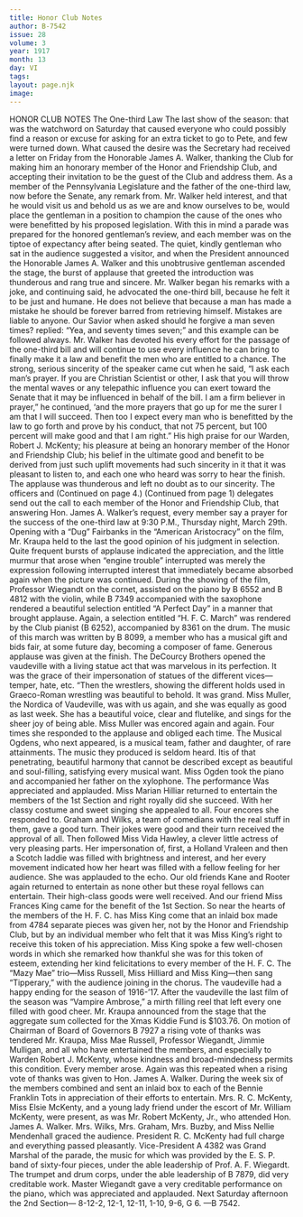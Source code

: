 ```yaml
---
title: Honor Club Notes
author: B-7542
issue: 28
volume: 3
year: 1917
month: 13
day: VI
tags:
layout: page.njk
image:
---
```

HONOR CLUB NOTES    The One-third Law The last show of the season: that was the watchword on Saturday that caused everyone who could possibly find a reason or excuse for asking for an extra ticket to go to Pete, and few were turned down.       What caused the desire was the Secretary had received a letter on Friday from the Honorable James A. Walker, thanking the Club for making him an honorary member of the Honor and Friendship Club, and accepting their invitation to be the guest of the Club and address them. As a member of the Pennsylvania Legislature and the father of the one-third law, now before the Senate, any remark from. Mr. Walker held interest, and that he would visit us and behold us as we are and know ourselves to be, would place the gentleman in a position to champion the cause of the ones who were benefitted by his proposed legislation.        With this in mind a parade was prepared for the honored gentleman’s review, and each member was on the tiptoe of expectancy after being seated. The quiet, kindly gentleman who sat in the audience suggested a visitor, and when the President announced the Honorable James A. Walker and this unobtrusive gentleman ascended the stage, the burst of applause that greeted the introduction was thunderous and rang true and sincere.       Mr. Walker began his remarks with a joke, and continuing said, he advocated the one-third bill, because he felt it to be just and humane. He does not believe that because a man has made a mistake he should be forever barred from retrieving himself. Mistakes are liable to anyone. Our Savior when asked should he forgive a man seven times? replied: “Yea, and seventy times seven;” and this example can be followed always. Mr. Walker has devoted his every effort for the passage of the one-third bill and will continue to use every influence he can bring to finally make it a law and benefit the men who are entitled to a chance. The strong, serious sincerity of the speaker came cut when he said, “I ask each man’s prayer. If you are Christian Scientist or other, I ask that you will throw the mental waves or any telepathic influence you can exert toward the Senate that it may be influenced in behalf of the bill. I am a firm believer in prayer,” he continued, ‘and the more prayers that go up for me the surer I am that I will succeed. Then too I expect every man who is benefitted by the law to go forth and prove by his conduct, that not 75 percent, but 100 percent will make good and that I am right.” His high praise for our Warden, Robert J. McKenty; his pleasure at being an honorary member of the Honor and Friendship Club; his belief in the ultimate good and benefit to be derived from just such uplift movements had such sincerity in it that it was pleasant to listen to, and each one who heard was sorry to hear the finish.       The applause was thunderous and left no doubt as to our sincerity. The officers and       (Continued on page 4.)       (Continued from page 1)    delegates send out the call to each member of the Honor and Friendship Club, that answering Hon. James A. Walker’s request, every member say a prayer for the success of the one-third law at 9:30 P.M., Thursday night, March 29th.       Opening with a “Dug” Fairbanks in the “American Aristocracy” on the film, Mr. Kraupa held to the last the good opinion of his judgment in selection. Quite frequent bursts of applause indicated the appreciation, and the little murmur that arose when “engine trouble” interrupted was merely the expression following interrupted interest that immediately became absorbed again when the picture was continued.       During the showing of the film, Professor Wiegandt on the cornet, assisted on the piano by B 6552 and B 4812 with the violin, while B 7349 accompanied with the saxophone rendered a beautiful selection entitled “A Perfect Day” in a manner that brought applause.       Again, a selection entitled “H. F. C. March” was rendered by the Club pianist (B 6252), accompanied by 8361 on the drum. The music of this march was written by B 8099, a member who has a musical gift and bids fair, at some future day, becoming a composer of fame. Generous applause was given at the finish.       The DeCourcy Brothers opened the vaudeville with a living statue act that was marvelous in its perfection. It was the grace of their impersonation of statues of the different vices—temper, hate, etc. “Then the wrestlers, showing the different holds used in Graeco-Roman wrestling was beautiful to behold. It was grand.       Miss Muller, the Nordica of Vaudeville, was with us again, and she was equally as good as last week. She has a beautiful voice, clear and flutelike, and sings for the sheer joy of being able. Miss Muller was encored again and again. Four times she responded to the applause and obliged each time.       The Musical Ogdens, who next appeared, is a musical team, father and daughter, of rare attainments. The music they produced is seldom heard. Itis of that penetrating, beautiful harmony that cannot be described except as beautiful and soul-filling, satisfying every musical want. Miss Ogden took the piano and accompanied her father on the xylophone. The performance Was appreciated and applauded.       Miss Marian Hilliar returned to entertain the members of the 1st Section and right royally did she succeed. With her classy costume and sweet singing she appealed to all. Four encores she responded to.       Graham and Wilks, a team of comedians with the real stuff in them, gave a good turn. Their jokes were good and their turn received the approval of all.       Then followed Miss Vida Hawley, a clever little actress of very pleasing parts. Her impersonation of, first, a Holland Vraleen and then a Scotch laddie was filled with brightness and interest, and her every movement indicated how her heart was filled with a fellow feeling for her audience. She was applauded to the echo.       Our old friends Kane and Rooter again returned to entertain as none other but these royal fellows can entertain. Their high-class goods were well received.       And our friend Miss Frances King came for the benefit of the 1st Section. So near the hearts of the members of the H. F. C. has Miss King come that an inlaid box made from 4784 separate pieces was given her, not by the Honor and Friendship Club, but by an individual member who felt that it was Miss King’s right to receive this token of his appreciation. Miss King spoke a few well-chosen words in which she remarked how thankful she was for this token of esteem, extending her kind felicitations to every member of the H. F. C.       The “Mazy Mae” trio—Miss Russell, Miss Hilliard and Miss King—then sang “Tipperary,” with the audience joining in the chorus. The vaudeville had a happy ending for the season of 1916-’17.       After the vaudeville the last film of the season was “Vampire Ambrose,” a mirth filling reel that left every one filled with good cheer.       Mr. Kraupa announced from the stage that the aggregate sum collected for the Xmas Kiddie Fund is $103.76. On motion of Chairman of Board of Governors B 7927 a rising vote of thanks was tendered Mr. Kraupa, Miss Mae Russell, Professor Wiegandt, Jimmie Mulligan, and all who have entertained the members, and especially to Warden Robert J. McKenty, whose kindness and broad-mindedness permits this condition. Every member arose. Again was this repeated when a rising vote of thanks was given to Hon. James A. Walker. During the week six of the members combined and sent an inlaid box to each of the Bennie Franklin Tots in appreciation of their efforts to entertain.       Mrs. R. C. McKenty, Miss Elsie McKenty, and a young lady friend under the escort of Mr. William McKenty, were present, as was Mr. Robert McKenty, Jr., who attended Hon. James A. Walker.       Mrs. Wilks, Mrs. Graham, Mrs. Buzby, and Miss Nellie Mendenhall graced the audience. President R. C. McKenty had full charge and everything passed pleasantly. Vice-President A 4382 was Grand Marshal of the parade, the music for which was provided by the E. S. P. band of sixty-four pieces, under the able leadership of Prof. A. F. Wiegardt. The trumpet and drum corps, under the able leadership of B 7879, did very creditable work. Master Wiegandt gave a very creditable performance on the piano, which was appreciated and applauded.       Next Saturday afternoon the 2nd Section— 8-12-2, 12-1, 12-11, 1-10, 9-6, G 6.    —B 7542.    




